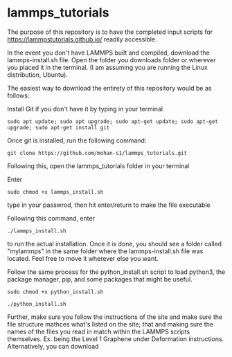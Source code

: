 # lammps_tutorials
The purpose of this repository is to have the completed input scripts for https://lammpstutorials.github.io/ readily accessible. 

In the event you don't have LAMMPS built and compiled, download the lammps-install.sh file. Open the folder you downloads folder or wherever you placed it in the terminal. (I am assuming you are running the Linux distribution, Ubuntu).

The easiest way to download the entirety of this repository would be as follows:

Install Git if you don't have it by typing in your terminal

`sudo apt update; sudo apt upgrade; sudo apt-get update; sudo apt-get upgrade; sudo apt-get install git `

Once git is installed, run the following command:

`git clone https://github.com/mohan-s1/lammps_tutorials.git`

Following this, open the lammps_tutorials folder in your terminal

Enter 

`sudo chmod +x lammps_install.sh`

type in your passwrod, then hit enter/return to make the file executable

Following this command, enter

`./lammps_install.sh`

to run the actual installation. Once it is done, you should see a folder called "mylammps" in the same folder where the lammps-install.sh file was located. Feel free to move it wherever else you want.

Follow the same process for the python_install.sh script to load python3, the package manager, pip, and some packages that might be useful.

`sudo chmod +x python_install.sh`

`./python_install.sh`

Further, make sure you follow the instructions of the site and make sure the file structure mathces what's listed on the site; that and making sure the names of the files you read in match within the LAMMPS scripts themselves. Ex. being the Level 1 Graphene under Deformation instructions. Alternatively, you can download 
